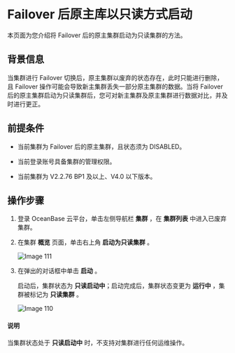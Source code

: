 # Failover 后原主库以只读方式启动

本页面为您介绍将 Failover 后的原主集群启动为只读集群的方法。

## 背景信息

当集群进行 Failover 切换后，原主集群以废弃的状态存在，此时只能进行删除，且 Failover 操作可能会导致新主集群丢失一部分原主集群的数据。当将 Failover 后的原主集群启动为只读集群后，您可对新主集群及原主集群进行数据对比，并及时进行更正。

## 前提条件

* 当前集群为 Failover 后的原主集群，且状态须为 DISABLED。

* 当前登录账号具备集群的管理权限。

* 当前集群为 V2.2.76 BP1 及以上、V4.0 以下版本。

## 操作步骤

1. 登录 OceanBase 云平台，单击左侧导航栏 **集群** ，在 **集群列表** 中进入已废弃集群。

2. 在集群 **概览** 页面，单击右上角 **启动为只读集群** 。

   ![Image 111](https://help-static-aliyun-doc.aliyuncs.com/assets/img/zh-CN/0531028461/p423156.png)

3. 在弹出的对话框中单击 **启动** 。

   启动后，集群状态为 **只读启动中**；启动完成后，集群状态变更为 **运行中** ，集群被标记为 **只读集群** 。

   ![Image 110](https://help-static-aliyun-doc.aliyuncs.com/assets/img/zh-CN/0531028461/p423151.png)

  <main id="notice" type='explain'>
    <h4>说明</h4>
    <p>当集群状态处于 <strong>只读启动中</strong> 时，不支持对集群进行任何运维操作。</p>
  </main>
